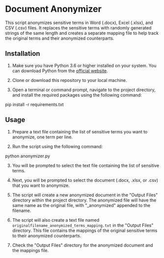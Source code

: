 # Document Anonymizer

This script anonymizes sensitive terms in Word (.docx), Excel (.xlsx), and CSV (.csv) files. It replaces the sensitive terms with randomly generated strings of the same length and creates a separate mapping file to help track the original terms and their anonymized counterparts.


## Installation

1. Make sure you have Python 3.6 or higher installed on your system. You can download Python from the [official website](https://www.python.org/downloads/).

2. Clone or download this repository to your local machine.

3. Open a terminal or command prompt, navigate to the project directory, and install the required packages using the following command:

pip install -r requirements.txt


## Usage

1. Prepare a text file containing the list of sensitive terms you want to anonymize, one term per line.

2. Run the script using the following command:

python anonymizer.py

3. You will be prompted to select the text file containing the list of sensitive terms.

4. Next, you will be prompted to select the document (.docx, .xlsx, or .csv) that you want to anonymize.

5. The script will create a new anonymized document in the "Output Files" directory within the project directory. The anonymized file will have the same name as the original file, with "_anonymized" appended to the filename.

6. The script will also create a text file named `originalfilename_anonymized_terms_mapping.txt` in the "Output Files" directory. This file contains the mappings of the original sensitive terms to their anonymized counterparts.

7. Check the "Output Files" directory for the anonymized document and the mappings file.